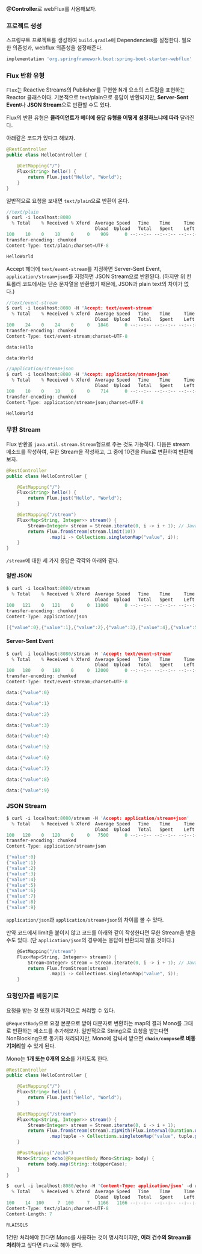 
**@Controller**로 webFlux를 사용해보자.

### 프로젝트 생성

스프링부트 프로젝트를 생성하여 `build.gradle`에 Dependencies를 설정한다. 필요한 의존성과, webflux 의존성을 설정해준다.

```groovy
implementation 'org.springframework.boot:spring-boot-starter-webflux'
```

### Flux 반환 유형

`Flux`는 Reactive Streams의 Publisher를 구현한 N개 요소의 스트림을 표현하는 Reactor 클래스이다. 기본적으로 text/plain으로 응답이 반환되지만, **Server-Sent Event**나 **JSON Stream**으로 반환할 수도 있다.

Flux의 반환 유형은 **클라이언트가 헤더에 응답 유형을 어떻게 설정하느냐에 따라** 달라진다.

아래같은 코드가 있다고 해보자.

```java
@RestController
public class HelloController {

    @GetMapping("/")
    Flux<String> hello() {
        return Flux.just("Hello", "World");
    }
}
```
 
일반적으로 요청을 보내면 `text/plain`으로 반환이 온다.

```c
//text/plain
$ curl -i localhost:8080
  % Total    % Received % Xferd  Average Speed   Time    Time     Time  Current
                                 Dload  Upload   Total   Spent    Left  Speed
100    10    0    10    0     0    909      0 --:--:-- --:--:-- --:--:--  1000HTTP/1.1 200 OK
transfer-encoding: chunked
Content-Type: text/plain;charset=UTF-8

HelloWorld
```

Accept 헤더에 `text/event-stream`를 지정하면 Server-Sent Event, `application/stream+json`를 지정하면 JSON Stream으로 반환된다. (하지만 위 컨트롤러 코드에서는 단순 문자열을 반환했기 때문에, JSON과 plain text의 차이가 없다.)

```c
//text/event-stream
$ curl -i localhost:8080 -H 'Accept: text/event-stream'
  % Total    % Received % Xferd  Average Speed   Time    Time     Time  Current
                                 Dload  Upload   Total   Spent    Left  Speed
100    24    0    24    0     0   1846      0 --:--:-- --:--:-- --:--:--  2000HTTP/1.1 200 OK
transfer-encoding: chunked
Content-Type: text/event-stream;charset=UTF-8

data:Hello

data:World
```

```c
//application/stream+json
$ curl -i localhost:8080 -H 'Accept: application/stream+json'
  % Total    % Received % Xferd  Average Speed   Time    Time     Time  Current
                                 Dload  Upload   Total   Spent    Left  Speed
100    10    0    10    0     0    714      0 --:--:-- --:--:-- --:--:--   769HTTP/1.1 200 OK
transfer-encoding: chunked
Content-Type: application/stream+json;charset=UTF-8

HelloWorld
```

### 무한 Stream

Flux 반환을 `java.util.stream.Stream`형으로 주는 것도 가능하다. 다음은 stream 메소드를 작성하여, 무한 Stream을 작성하고, 그 중에 10건을 Flux로 변환하여 반환해 보자.

```java
@RestController
public class HelloController {

    @GetMapping("/")
    Flux<String> hello() {
        return Flux.just("Hello", "World");
    }

    @GetMapping("/stream")
    Flux<Map<String, Integer>> stream() {
        Stream<Integer> stream = Stream.iterate(0, i -> i + 1); // Java8의 무한Stream
        return Flux.fromStream(stream.limit(10))
                .map(i -> Collections.singletonMap("value", i));
    }
}
```

`/stream`에 대한 세 가지 응답은 각각와 아래와 같다.

#### 일반 JSON

```c
$ curl -i localhost:8080/stream
  % Total    % Received % Xferd  Average Speed   Time    Time     Time  Current
                                 Dload  Upload   Total   Spent    Left  Speed
100   121    0   121    0     0  11000      0 --:--:-- --:--:-- --:--:-- 12100HTTP/1.1 200 OK
transfer-encoding: chunked
Content-Type: application/json

[{"value":0},{"value":1},{"value":2},{"value":3},{"value":4},{"value":5},{"value":6},{"value":7},{"value":8},{"value":9}]
```

#### Server-Sent Event

```c
$ curl -i localhost:8080/stream -H 'Accept: text/event-stream'
  % Total    % Received % Xferd  Average Speed   Time    Time     Time  Current
                                 Dload  Upload   Total   Spent    Left  Speed
100   180    0   180    0     0  12000      0 --:--:-- --:--:-- --:--:-- 12000HTTP/1.1 200 OK
transfer-encoding: chunked
Content-Type: text/event-stream;charset=UTF-8

data:{"value":0}

data:{"value":1}

data:{"value":2}

data:{"value":3}

data:{"value":4}

data:{"value":5}

data:{"value":6}

data:{"value":7}

data:{"value":8}

data:{"value":9}
```

### JSON Stream

```c
$ curl -i localhost:8080/stream -H 'Accept: application/stream+json'
  % Total    % Received % Xferd  Average Speed   Time    Time     Time  Current
                                 Dload  Upload   Total   Spent    Left  Speed
100   120    0   120    0     0   7500      0 --:--:-- --:--:-- --:--:--  7500HTTP/1.1 200 OK
transfer-encoding: chunked
Content-Type: application/stream+json

{"value":0}
{"value":1}
{"value":2}
{"value":3}
{"value":4}
{"value":5}
{"value":6}
{"value":7}
{"value":8}
{"value":9}
````

`application/json`과 `application/stream+json`의 차이를 볼 수 있다.

만약 코드에서 limit을 붙이지 않고 코드를 아래와 같이 작성한다면 무한 Stream을 받을 수도 있다. (단 `application/json`의 경우에는 응답이 반환되지 않을 것이다.)

```c
    @GetMapping("/stream")
    Flux<Map<String, Integer>> stream() {
        Stream<Integer> stream = Stream.iterate(0, i -> i + 1); // Java8의 무한Stream
        return Flux.fromStream(stream)
                .map(i -> Collections.singletonMap("value", i));
    }
```

### 요청인자를 비동기로

요청을 받는 것 또한 비동기적으로 처리할 수 있다.

`@RequestBody`으로 요청 본문으로 받아 대문자로 변환하는 map의 결과 Mono를 그대로 반환하는 메소드를 추가해보자. 일반적으로 String으로 요청을 받는다면 NonBlocking으로 동기화 처리되지만, Mono에 감싸서 받으면 **`chain/compose`로 비동기처리**할 수 있게 된다.

Mono는 **1개 또는 0개의 요소**를 가지도록 한다.

```java
@RestController
public class HelloController {

    @GetMapping("/")
    Flux<String> hello() {
        return Flux.just("Hello", "World");
    }

    @GetMapping("/stream")
    Flux<Map<String, Integer>> stream() {
        Stream<Integer> stream = Stream.iterate(0, i -> i + 1);
        return Flux.fromStream(stream).zipWith(Flux.interval(Duration.ofSeconds(1)))
                .map(tuple -> Collections.singletonMap("value", tuple.getT1() /* 튜플의 첫 번째 요소 = Stream<Integer> 요소 */));
    }

    @PostMapping("/echo")
    Mono<String> echo(@RequestBody Mono<String> body) {
        return body.map(String::toUpperCase);
    }
}
```

```c
$  curl -i localhost:8080/echo -H 'Content-Type: application/json' -d rlaisqls
  % Total    % Received % Xferd  Average Speed   Time    Time     Time  Current
                                 Dload  Upload   Total   Spent    Left  Speed
100    14  100     7  100     7   1166   1166 --:--:-- --:--:-- --:--:--  2800HTTP/1.1 200 OK
Content-Type: text/plain;charset=UTF-8
Content-Length: 7

RLAISQLS
```

1건만 처리해야 한다면 Mono를 사용하는 것이 명시적이지만, **여러 건수의 Stream을 처리**하고 싶다면 `Flux`로 해야 한다.
